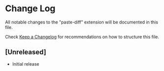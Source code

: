 # Change Log

All notable changes to the "paste-diff" extension will be documented in this file.

Check [Keep a Changelog](http://keepachangelog.com/) for recommendations on how to structure this file.

## [Unreleased]

- Initial release